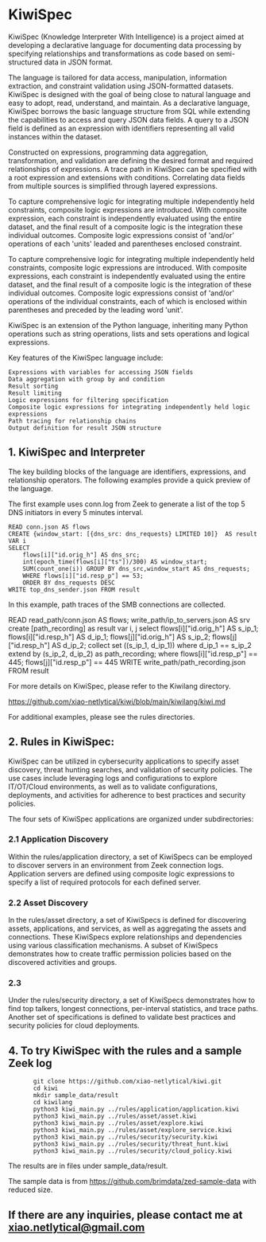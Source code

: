 # KiwiSpec
KiwiSpec (Knowledge Interpreter With Intelligence) is a project aimed at developing a declarative language for documenting data processing by specifying relationships and transformations as code based on semi-structured data in JSON format.

The language is tailored for data access, manipulation, information extraction, and constraint validation using JSON-formatted datasets. KiwiSpec is designed with the goal of being close to natural language and easy to adopt, read, understand, and maintain. As a declarative language, KiwiSpec borrows the basic language structure from SQL while extending the capabilities to access and query JSON data fields. A query to a JSON field is defined as an expression with identifiers representing all valid instances within the dataset.

Constructed on expressions, programming data aggregation, transformation, and validation are defining the desired format and required relationships of expressions. A trace path in KiwiSpec can be specified with a root expression and extensions with conditions. Correlating data fields from multiple sources is simplified through layered expressions.

To capture comprehensive logic for integrating multiple independently held constraints, composite logic expressions are introduced. With composite expression, each constraint is independently evaluated using the entire dataset, and the final result of a composite logic is the integration these individual outcomes. Composite logic expressions consist of 'and/or' operations of each 'units' leaded and parentheses enclosed constraint.

To capture comprehensive logic for integrating multiple independently held constraints, composite logic expressions are introduced. With composite expressions, each constraint is independently evaluated using the entire dataset, and the final result of a composite logic is the integration of these individual outcomes. Composite logic expressions consist of 'and/or' operations of the individual constraints, each of which is enclosed within parentheses and preceded by the leading word 'unit'.

KiwiSpec is an extension of the Python language, inheriting many Python operations such as string operations, lists and sets operations and logical expressions.

Key features of the KiwiSpec language include:

    Expressions with variables for accessing JSON fields
    Data aggregation with group by and condition
    Result sorting
    Result limiting
    Logic expressions for filtering specification
    Composite logic expressions for integrating independently held logic expressions
    Path tracing for relationship chains
    Output definition for result JSON structure


## 1. KiwiSpec and Interpreter

The key building blocks of the language are identifiers, expressions, and relationship operators. The following examples provide a quick preview of the language.

The first example uses conn.log from Zeek to generate a list of the top 5 DNS initiators in every 5 minutes interval.

    READ conn.json AS flows
    CREATE {window_start: [{dns_src: dns_requests} LIMITED 10]}  AS result
    VAR i 
    SELECT
        flows[i]["id.orig_h"] AS dns_src;
        int(epoch_time(flows[i]["ts"])/300) AS window_start;
        SUM(count_one(i)) GROUP BY dns_src,window_start AS dns_requests;
        WHERE flows[i]["id.resp_p"] == 53;
        ORDER BY dns_requests DESC
    WRITE top_dns_sender.json FROM result

In this example, path traces of the SMB connections are collected.

READ read_path/conn.json AS flows; write_path/ip_to_servers.json AS srv
create   [path_recording] as result
var i, j select
    flows[i]["id.orig_h"] AS s_ip_1;
    flows[i]["id.resp_h"] AS d_ip_1;
    flows[j]["id.orig_h"] AS s_ip_2;
    flows[j]["id.resp_h"] AS d_ip_2;
    collect set ((s_ip_1, d_ip_1)) where d_ip_1 == s_ip_2 extend by (s_ip_2, d_ip_2) as path_recording;
where flows[i]["id.resp_p"] == 445; flows[j]["id.resp_p"] == 445
WRITE write_path/path_recording.json FROM result

For more details on KiwiSpec, please refer to the Kiwilang directory. 

https://github.com/xiao-netlytical/kiwi/blob/main/kiwilang/kiwi.md
    
For additional examples, please see the rules directories.


## 2. Rules in KiwiSpec:

KiwiSpec can be utilized in cybersecurity applications to specify asset discovery, threat hunting searches, and validation of security policies. The use cases include leveraging logs and configurations to explore IT/OT/Cloud environments, as well as to validate configurations, deployments, and activities for adherence to best practices and security policies.

The four sets of KiwiSpec applications are organized under subdirectories:

### 2.1 Application Discovery

Within the rules/application directory, a set of KiwiSpecs can be employed to discover servers in an environment from Zeek connection logs. Application servers are defined using composite logic expressions to specify a list of required protocols for each defined server.

### 2.2 Asset Discovery

In the rules/asset directory, a set of KiwiSpecs is defined for discovering assets, applications, and services, as well as aggregating the assets and connections. These KiwiSpecs explore relationships and dependencies using various classification mechanisms. A subset of KiwiSpecs demonstrates how to create traffic permission policies based on the discovered activities and groups.

### 2.3

Under the rules/security directory, a set of KiwiSpecs demonstrates how to find top talkers, longest connections, per-interval statistics, and trace paths. Another set of specifications is defined to validate best practices and security policies for cloud deployments.

## 4. To try KiwiSpec with the rules and a sample Zeek log
   
           git clone https://github.com/xiao-netlytical/kiwi.git 
           cd kiwi
           mkdir sample_data/result 
           cd kiwilang
           python3 kiwi_main.py ../rules/application/application.kiwi
           python3 kiwi_main.py ../rules/asset/asset.kiwi
           python3 kiwi_main.py ../rules/asset/explore.kiwi
           python3 kiwi_main.py ../rules/asset/explore_service.kiwi
           python3 kiwi_main.py ../rules/security/security.kiwi
           python3 kiwi_main.py ../rules/security/threat_hunt.kiwi
           python3 kiwi_main.py ../rules/security/cloud_policy.kiwi


The results are in files under sample_data/result.

The sample data is from https://github.com/brimdata/zed-sample-data with reduced size.


## If there are any inquiries, please contact me at xiao.netlytical@gmail.com
